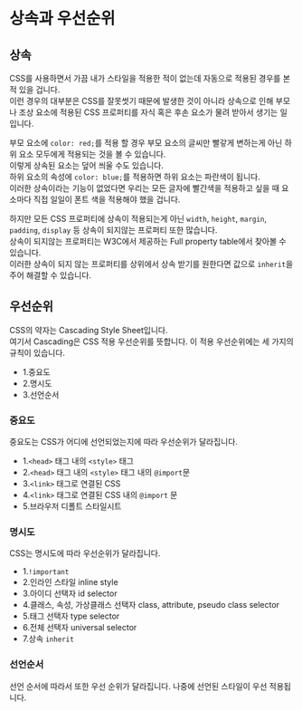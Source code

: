 # 상속과 우선순위

## 상속

CSS를 사용하면서 가끔 내가 스타일을 적용한 적이 없는데 자동으로 적용된 경우를 본 적 있을 겁니다.<br>
이런 경우의 대부분은 CSS를 잘못썻기 때문에 발생한 것이 아니라 상속으로 인해 부모나 조상 요소에 적용된 CSS 프로퍼티를 자식 혹은 후손 요소가 물려 받아서 생기는 일입니다.

부모 요소에 `color: red;`를 적용 할 경우 부모 요소의 글씨만 빨갛게 변하는게 아닌 하위 요소 모두에게 적용되는 것을 볼 수 있습니다.<br>
이렇게 상속된 요소는 덮어 씌울 수도 있습니다.<br>
하위 요소의 속성에 `color: blue;`를 적용하면 하위 요소는 파란색이 됩니다.<br>
이러한 상속이라는 기능이 없었다면 우리는 모든 글자에 빨간색을 적용하고 싶을 때 요소마다 직접 일일이 폰트 색을 적용해야 했을 겁니다.

하지만 모든 CSS 프로퍼티에 상속이 적용되는게 아닌 `width`, `height`, `margin`, `padding`, `display` 등 상속이 되지않는 프로퍼티 또한 많습니다.<br>
상속이 되지않는 프로퍼티는 W3C에서 제공하는 Full property table에서 찾아볼 수 있습니다.<br>
이러한 상속이 되지 않는 프로퍼티를 상위에서 상속 받기를 원한다면 값으로 `inherit`을 주어 해결할 수 있습니다.

## 우선순위

CSS의 약자는 Cascading Style Sheet입니다.<br>
여기서 Cascading은 CSS 적용 우선순위를 뜻합니다. 이 적용 우선순위에는 세 가지의 규칙이 있습니다.

- 1.중요도
- 2.명시도
- 3.선언순서

### 중요도

중요도는 CSS가 어디에 선언되었는지에 따라 우선순위가 달라집니다.

- 1.`<head>` 태그 내의 `<style>` 태그
- 2.`<head>` 태그 내의 `<style>` 태그 내의 `@import`문
- 3.`<link>` 태그로 연결된 CSS
- 4.`<link>` 태그로 연결된 CSS 내의 `@import` 문
- 5.브라우저 디폴트 스타일시트

### 명시도

CSS는 명시도에 따라 우선순위가 달라집니다.

- 1.`!important`
- 2.인라인 스타일 inline style
- 3.아이디 선택자 id selector
- 4.클래스, 속성, 가상클래스 선택자 class, attribute, pseudo class selector
- 5.태그 선택자 type selector
- 6.전체 선택자 universal selector
- 7.상속 `inherit`

### 선언순서

선언 순서에 따라서 또한 우선 순위가 달라집니다. 나중에 선언된 스타일이 우선 적용됩니다.
